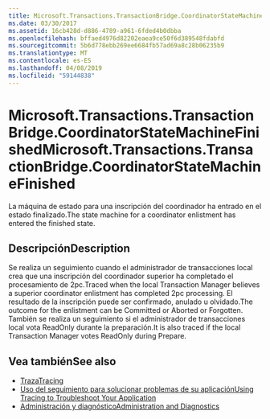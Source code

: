 ```yaml
---
title: Microsoft.Transactions.TransactionBridge.CoordinatorStateMachineFinished
ms.date: 03/30/2017
ms.assetid: 16cb428d-d886-4789-a961-6fded4b0dbba
ms.openlocfilehash: bffaed4976d82202eaea9ce50f6d389548fdabfd
ms.sourcegitcommit: 5b6d778ebb269ee6684fb57ad69a8c28b06235b9
ms.translationtype: MT
ms.contentlocale: es-ES
ms.lasthandoff: 04/08/2019
ms.locfileid: "59144838"
---
```

# <a name="microsofttransactionstransactionbridgecoordinatorstatemachinefinished"></a><span data-ttu-id="6b421-102">Microsoft.Transactions.TransactionBridge.CoordinatorStateMachineFinished</span><span class="sxs-lookup"><span data-stu-id="6b421-102">Microsoft.Transactions.TransactionBridge.CoordinatorStateMachineFinished</span></span>
<span data-ttu-id="6b421-103">La máquina de estado para una inscripción del coordinador ha entrado en el estado finalizado.</span><span class="sxs-lookup"><span data-stu-id="6b421-103">The state machine for a coordinator enlistment has entered the finished state.</span></span>  
  
## <a name="description"></a><span data-ttu-id="6b421-104">Descripción</span><span class="sxs-lookup"><span data-stu-id="6b421-104">Description</span></span>  
 <span data-ttu-id="6b421-105">Se realiza un seguimiento cuando el administrador de transacciones local crea que una inscripción del coordinador superior ha completado el procesamiento de 2pc.</span><span class="sxs-lookup"><span data-stu-id="6b421-105">Traced when the local Transaction Manager believes a superior coordinator enlistment has completed 2pc processing.</span></span> <span data-ttu-id="6b421-106">El resultado de la inscripción puede ser confirmado, anulado u olvidado.</span><span class="sxs-lookup"><span data-stu-id="6b421-106">The outcome for the enlistment can be Committed or Aborted or Forgotten.</span></span> <span data-ttu-id="6b421-107">También se realiza un seguimiento si el administrador de transacciones local vota ReadOnly durante la preparación.</span><span class="sxs-lookup"><span data-stu-id="6b421-107">It is also traced if the local Transaction Manager votes ReadOnly during Prepare.</span></span>  
  
## <a name="see-also"></a><span data-ttu-id="6b421-108">Vea también</span><span class="sxs-lookup"><span data-stu-id="6b421-108">See also</span></span>

- [<span data-ttu-id="6b421-109">Traza</span><span class="sxs-lookup"><span data-stu-id="6b421-109">Tracing</span></span>](../../../../../docs/framework/wcf/diagnostics/tracing/index.md)
- [<span data-ttu-id="6b421-110">Uso del seguimiento para solucionar problemas de su aplicación</span><span class="sxs-lookup"><span data-stu-id="6b421-110">Using Tracing to Troubleshoot Your Application</span></span>](../../../../../docs/framework/wcf/diagnostics/tracing/using-tracing-to-troubleshoot-your-application.md)
- [<span data-ttu-id="6b421-111">Administración y diagnóstico</span><span class="sxs-lookup"><span data-stu-id="6b421-111">Administration and Diagnostics</span></span>](../../../../../docs/framework/wcf/diagnostics/index.md)
